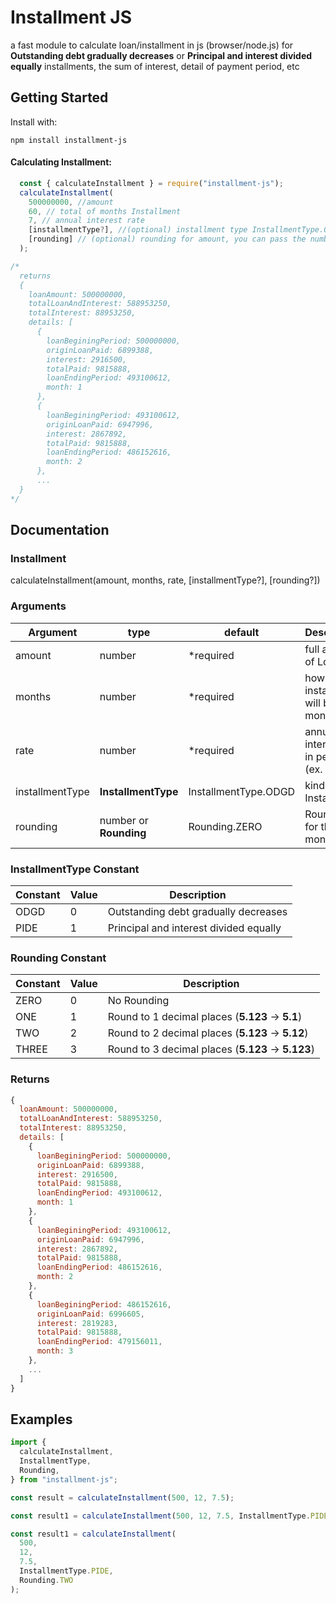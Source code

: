 # Installment JS

a fast module to calculate loan/installment in js (browser/node.js) for **Outstanding debt gradually decreases** or **Principal and interest divided equally** installments, the sum of interest, detail of payment period, etc

## Getting Started

Install with:

```
npm install installment-js
```

#### Calculating Installment:

```js
  const { calculateInstallment } = require("installment-js");
  calculateInstallment(
    500000000, //amount
    60, // total of months Installment
    7, // annual interest rate
    [installmentType?], //(optional) installment type InstallmentType.ODGE for Outstanding debt gradually decreases and InstallmentType.PIDE for Principal and interest divided equally
    [rounding] // (optional) rounding for amount, you can pass the number or use the constant Rounding.ZERO, Rounding.ONE, Rounding.TWO,...
  );

/*
  returns
  {
    loanAmount: 500000000,
    totalLoanAndInterest: 588953250,
    totalInterest: 88953250,
    details: [
      {
        loanBeginingPeriod: 500000000,
        originLoanPaid: 6899388,
        interest: 2916500,
        totalPaid: 9815888,
        loanEndingPeriod: 493100612,
        month: 1
      },
      {
        loanBeginingPeriod: 493100612,
        originLoanPaid: 6947996,
        interest: 2867892,
        totalPaid: 9815888,
        loanEndingPeriod: 486152616,
        month: 2
      },
      ...
  }
*/

```

## Documentation

### Installment

calculateInstallment(amount, months, rate, [installmentType?], [rounding?])

### Arguments

| Argument        | type                   | default              | Description                               |
| --------------- | ---------------------- | -------------------- | ----------------------------------------- |
| amount          | number                 | \*required           | full amount of Loan                       |
| months          | number                 | \*required           | how many installments will be (in months) |
| rate            | number                 | \*required           | annual interest rate in percent (ex. 3.5) |
| installmentType | **InstallmentType**    | InstallmentType.ODGD | kind of Installment                       |
| rounding        | number or **Rounding** | Rounding.ZERO        | Rounding for the money                    |

### InstallmentType Constant

| Constant | Value | Description                            |
| -------- | ----- | -------------------------------------- |
| ODGD     | 0     | Outstanding debt gradually decreases   |
| PIDE     | 1     | Principal and interest divided equally |

### Rounding Constant

| Constant | Value | Description                                        |
| -------- | ----- | -------------------------------------------------- |
| ZERO     | 0     | No Rounding                                        |
| ONE      | 1     | Round to 1 decimal places (**5.123** -> **5.1**)   |
| TWO      | 2     | Round to 2 decimal places (**5.123** -> **5.12**)  |
| THREE    | 3     | Round to 3 decimal places (**5.123** -> **5.123**) |

### Returns

```js
{
  loanAmount: 500000000,
  totalLoanAndInterest: 588953250,
  totalInterest: 88953250,
  details: [
    {
      loanBeginingPeriod: 500000000,
      originLoanPaid: 6899388,
      interest: 2916500,
      totalPaid: 9815888,
      loanEndingPeriod: 493100612,
      month: 1
    },
    {
      loanBeginingPeriod: 493100612,
      originLoanPaid: 6947996,
      interest: 2867892,
      totalPaid: 9815888,
      loanEndingPeriod: 486152616,
      month: 2
    },
    {
      loanBeginingPeriod: 486152616,
      originLoanPaid: 6996605,
      interest: 2819283,
      totalPaid: 9815888,
      loanEndingPeriod: 479156011,
      month: 3
    },
    ...
  ]
}
```

## Examples

```js
import {
  calculateInstallment,
  InstallmentType,
  Rounding,
} from "installment-js";

const result = calculateInstallment(500, 12, 7.5);

const result1 = calculateInstallment(500, 12, 7.5, InstallmentType.PIDE);

const result1 = calculateInstallment(
  500,
  12,
  7.5,
  InstallmentType.PIDE,
  Rounding.TWO
);
```
